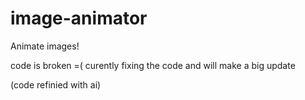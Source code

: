 # image-animator

Animate images!

code is broken =( curently fixing the code and will make a big update

(code refinied with ai)
